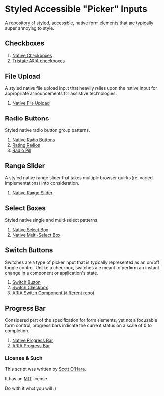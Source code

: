 # Styled Accessible "Picker" Inputs
A repository of styled, accessible, native form elements that are typically super annoying to style.  


## Checkboxes
1. [Native Checkboxes](src/native-checkbox)
2. [Tristate ARIA checkboxes](#src/aria-checkboxes)  


## File Upload
A styled native file upload input that heavily relies upon the native input for appropriate announcements for assistive technologies.  
1. [Native File Upload](src/native-file)  


## Radio Buttons
Styled native radio button group patterns.  
1. [Native Radio Buttons](src/native-radio)  
2. [Rating Radios](src/native-radio--rating)  
3. [Radio Pill](src/native-radio--pill)  


## Range Slider
A styled native range slider that takes multiple browser quirks (re: varied implementations) into consideration.  
1. [Native Range Slider](src/native-range)  


## Select Boxes
Styled native single and multi-select patterns.  
1. [Native Select Box](src/native-select)  
2. [Native Multi-Select Box](src/native-select--multi)  


## Switch Buttons  
Switches are a type of picker input that is typically represented as an on/off toggle control.  Unlike a checkbox, switches are meant to perform an instant change in a component or application's state.  
1. [Switch Button](src/switch--checkbox/)
2. [Switch Checkbox](src/switch--button/)
3. [ARIA Switch Component (different repo)](https://scottaohara.github.io/aria-switch-button/)


## Progress Bar
Considered part of the specification for form elements, yet not a focusable form control, progress bars indicate the current status on a scale of 0 to completion.
1. [Native Progress Bar](#src/native-progress)  
2. [ARIA Progress Bar](#src/aria-progress)


### License & Such
This script was written by [Scott O'Hara](https://twitter.com/scottohara).

It has an [MIT](https://github.com/scottaohara/accessible-components/blob/master/LICENSE.md) license.

Do with it what you will :)
